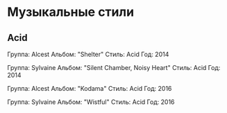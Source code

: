 # Музыкальные стили

## Acid

Группа: Alcest
Альбом: "Shelter"
Стиль: Acid
Год: 2014

Группа: Sylvaine
Альбом: "Silent Chamber, Noisy Heart"
Стиль: Acid
Год: 2014

Группа: Alcest
Альбом: "Kodama"
Стиль: Acid
Год: 2016

Группа: Sylvaine
Альбом: "Wistful"
Стиль: Acid
Год: 2016

